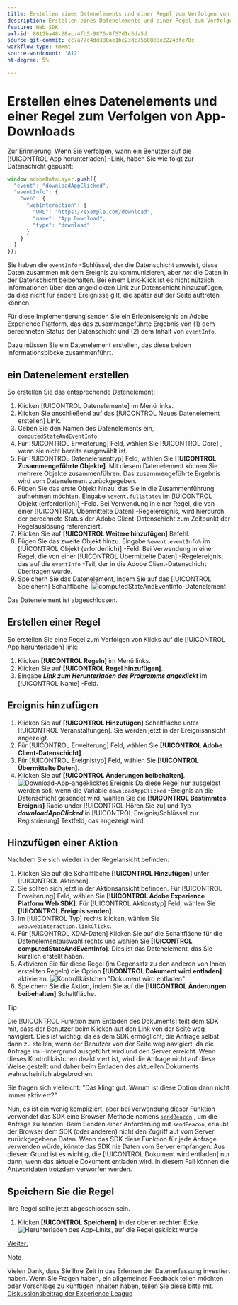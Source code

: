 ```yaml
---
title: Erstellen eines Datenelements und einer Regel zum Verfolgen von App-Downloads
description: Erstellen eines Datenelements und einer Regel zum Verfolgen von App-Downloads
feature: Web SDK
exl-id: 8012ba48-38ac-4fb5-9876-8f57d1c5da5d
source-git-commit: cc7a77c4dd380ae1bc23dc75608e8e2224dfe78c
workflow-type: tm+mt
source-wordcount: '812'
ht-degree: 5%

---
```


# Erstellen eines Datenelements und einer Regel zum Verfolgen von App-Downloads

Zur Erinnerung: Wenn Sie verfolgen, wann ein Benutzer auf die [!UICONTROL App herunterladen] -Link, haben Sie wie folgt zur Datenschicht gepusht:

```js
window.adobeDataLayer.push({
  "event": "downloadAppClicked",
  "eventInfo": {
    "web": {
      "webInteraction": {
        "URL": "https://example.com/download",
        "name": "App Download",
        "type": "download"
      }
    }
  }
});
```

Sie haben die `eventInfo` -Schlüssel, der die Datenschicht anweist, diese Daten zusammen mit dem Ereignis zu kommunizieren, aber _not_ die Daten in der Datenschicht beibehalten. Bei einem Link-Klick ist es nicht nützlich, Informationen über den angeklickten Link zur Datenschicht hinzuzufügen, da dies nicht für andere Ereignisse gilt, die später auf der Seite auftreten können.

Für diese Implementierung senden Sie ein Erlebnisereignis an Adobe Experience Platform, das das zusammengeführte Ergebnis von (1) dem berechneten Status der Datenschicht und (2) dem Inhalt von `eventInfo`.

Dazu müssen Sie ein Datenelement erstellen, das diese beiden Informationsblöcke zusammenführt.

## ein Datenelement erstellen

So erstellen Sie das entsprechende Datenelement:

1. Klicken [!UICONTROL Datenelemente] im Menü links.
1. Klicken Sie anschließend auf das [!UICONTROL Neues Datenelement erstellen] Link.
1. Geben Sie den Namen des Datenelements ein, `computedStateAndEventInfo`.
1. Für [!UICONTROL Erweiterung] Feld, wählen Sie [!UICONTROL Core] , wenn sie nicht bereits ausgewählt ist.
1. Für [!UICONTROL Datenelementtyp] Feld, wählen Sie **[!UICONTROL Zusammengeführte Objekte]**. Mit diesem Datenelement können Sie mehrere Objekte zusammenführen. Das zusammengeführte Ergebnis wird vom Datenelement zurückgegeben.
1. Fügen Sie das erste Objekt hinzu, das Sie in die Zusammenführung aufnehmen möchten. Eingabe `%event.fullState%` im [!UICONTROL Objekt (erforderlich)] -Feld. Bei Verwendung in einer Regel, die von einer [!UICONTROL Übermittelte Daten] -Regelereignis, wird hierdurch der berechnete Status der Adobe Client-Datenschicht zum Zeitpunkt der Regelauslösung referenziert.
1. Klicken Sie auf  **[!UICONTROL Weitere hinzufügen]** Befehl.
1. Fügen Sie das zweite Objekt hinzu. Eingabe `%event.eventInfo%` im [!UICONTROL Objekt (erforderlich)] -Feld. Bei Verwendung in einer Regel, die von einer [!UICONTROL Übermittelte Daten] -Regelereignis, das auf die `eventInfo` -Teil, der in die Adobe Client-Datenschicht übertragen wurde.
1. Speichern Sie das Datenelement, indem Sie auf das [!UICONTROL Speichern] Schaltfläche.
   ![computedStateAndEventInfo-Datenelement](../assets/computed-state-and-event-info-data-element.png)

Das Datenelement ist abgeschlossen.

## Erstellen einer Regel

So erstellen Sie eine Regel zum Verfolgen von Klicks auf die [!UICONTROL App herunterladen] link:

1. Klicken **[!UICONTROL Regeln]** im Menü links.
1. Klicken Sie auf **[!UICONTROL Regel hinzufügen]**.
1. Eingabe **_Link zum Herunterladen des Programms angeklickt_** im [!UICONTROL Name] -Feld.

## Ereignis hinzufügen

1. Klicken Sie auf **[!UICONTROL Hinzufügen]** Schaltfläche unter [!UICONTROL Veranstaltungen]. Sie werden jetzt in der Ereignisansicht angezeigt.
1. Für [!UICONTROL Erweiterung] Feld, wählen Sie **[!UICONTROL Adobe Client-Datenschicht]**.
1. Für [!UICONTROL Ereignistyp] Feld, wählen Sie **[!UICONTROL Übermittelte Daten]**.
1. Klicken Sie auf **[!UICONTROL Änderungen beibehalten]**.
   ![Download-App-angeklicktes Ereignis](../assets/download-app-clicked-event.png)
Da diese Regel nur ausgelöst werden soll, wenn die Variable `downloadAppClicked` -Ereignis an die Datenschicht gesendet wird, wählen Sie die **[!UICONTROL Bestimmtes Ereignis]** Radio under [!UICONTROL Hören Sie zu] und Typ **_downloadAppClicked_** in [!UICONTROL Ereignis/Schlüssel zur Registrierung]  Textfeld, das angezeigt wird.

## Hinzufügen einer Aktion

Nachdem Sie sich wieder in der Regelansicht befinden:

1. Klicken Sie auf die Schaltfläche **[!UICONTROL Hinzufügen]** unter [!UICONTROL Aktionen].
1. Sie sollten sich jetzt in der Aktionsansicht befinden. Für [!UICONTROL Erweiterung] Feld, wählen Sie **[!UICONTROL Adobe Experience Platform Web SDK]**. Für [!UICONTROL Aktionstyp] Feld, wählen Sie **[!UICONTROL Ereignis senden]**.
1. Im [!UICONTROL Typ] rechts klicken, wählen Sie `web.webinteraction.linkClicks`.
1. Für [!UICONTROL XDM-Daten] Klicken Sie auf die Schaltfläche für die Datenelementauswahl rechts und wählen Sie **[!UICONTROL computedStateAndEventInfo]**. Dies ist das Datenelement, das Sie kürzlich erstellt haben.
1. Aktivieren Sie für diese Regel (im Gegensatz zu den anderen von Ihnen erstellten Regeln) die Option **[!UICONTROL Dokument wird entladen]** aktivieren.
   ![Kontrollkästchen &quot;Dokument wird entladen&quot;](../assets/document-will-unload.png)
1. Speichern Sie die Aktion, indem Sie auf die **[!UICONTROL Änderungen beibehalten]** Schaltfläche.

>[!TIP]
>
>Die [!UICONTROL Funktion zum Entladen des Dokuments] teilt dem SDK mit, dass der Benutzer beim Klicken auf den Link von der Seite weg navigiert. Dies ist wichtig, da es dem SDK ermöglicht, die Anfrage selbst dann zu stellen, wenn der Benutzer von der Seite weg navigiert, da die Anfrage im Hintergrund ausgeführt wird und den Server erreicht. Wenn dieses Kontrollkästchen deaktiviert ist, wird die Anfrage nicht auf diese Weise gestellt und daher beim Entladen des aktuellen Dokuments wahrscheinlich abgebrochen.
>
>Sie fragen sich vielleicht: &quot;Das klingt gut. Warum ist diese Option dann nicht immer aktiviert?&quot;
>
>Nun, es ist ein wenig kompliziert, aber bei Verwendung dieser Funktion verwendet das SDK eine Browser-Methode namens [`sendBeacon`](https://developer.mozilla.org/de-DE/docs/Web/API/Navigator/sendBeacon) , um die Anfrage zu senden. Beim Senden einer Anforderung mit `sendBeacon`, erlaubt der Browser dem SDK (oder anderen) nicht den Zugriff auf vom Server zurückgegebene Daten. Wenn das SDK diese Funktion für jede Anfrage verwenden würde, könnte das SDK nie Daten vom Server empfangen. Aus diesem Grund ist es wichtig, die [!UICONTROL Dokument wird entladen] nur dann, wenn das aktuelle Dokument entladen wird. In diesem Fall können die Antwortdaten trotzdem verworfen werden.

## Speichern Sie die Regel

Ihre Regel sollte jetzt abgeschlossen sein.

1. Klicken **[!UICONTROL Speichern]** in der oberen rechten Ecke.
   ![Herunterladen des App-Links, auf die Regel geklickt wurde](../assets/download-app-link-clicked-rule.png)

[Weiter: ](publish-the-library.md)

>[!NOTE]
>
>Vielen Dank, dass Sie Ihre Zeit in das Erlernen der Datenerfassung investiert haben. Wenn Sie Fragen haben, ein allgemeines Feedback teilen möchten oder Vorschläge zu künftigen Inhalten haben, teilen Sie diese bitte mit. [Diskussionsbeitrag der Experience League](https://experienceleaguecommunities.adobe.com/t5/adobe-experience-platform-launch/tutorial-discussion-use-adobe-experience-platform-data/m-p/543877)
